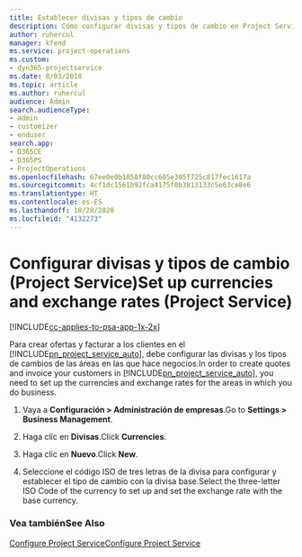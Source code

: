 ```yaml
---
title: Establecer divisas y tipos de cambio
description: Cómo configurar divisas y tipos de cambio en Project Service
author: ruhercul
manager: kfend
ms.service: project-operations
ms.custom:
- dyn365-projectservice
ms.date: 8/03/2018
ms.topic: article
ms.author: ruhercul
audience: Admin
search.audienceType:
- admin
- customizer
- enduser
search.app:
- D365CE
- D365PS
- ProjectOperations
ms.openlocfilehash: 67ee0e0b1858f80cc605e305f725c817fec1617a
ms.sourcegitcommit: 4cf1dc1561b92fca4175f0b3813133c5e63ce8e6
ms.translationtype: HT
ms.contentlocale: es-ES
ms.lasthandoff: 10/28/2020
ms.locfileid: "4132273"
---
```

# <a name="set-up-currencies-and-exchange-rates-project-service"></a><span data-ttu-id="61648-103">Configurar divisas y tipos de cambio (Project Service)</span><span class="sxs-lookup"><span data-stu-id="61648-103">Set up currencies and exchange rates (Project Service)</span></span>

[!INCLUDE[cc-applies-to-psa-app-1x-2x](../includes/cc-applies-to-psa-app-1x-2x.md)]

<span data-ttu-id="61648-104">Para crear ofertas y facturar a los clientes en el [!INCLUDE[pn_project_service_auto](../includes/pn-project-service-auto.md)], debe configurar las divisas y los tipos de cambios de las áreas en las que hace negocios.</span><span class="sxs-lookup"><span data-stu-id="61648-104">In order to create quotes and invoice your customers in [!INCLUDE[pn_project_service_auto](../includes/pn-project-service-auto.md)], you need to set up the currencies and exchange rates for the areas in which you do business.</span></span>  
  
1.  <span data-ttu-id="61648-105">Vaya a **Configuración > Administración de empresas**.</span><span class="sxs-lookup"><span data-stu-id="61648-105">Go to **Settings > Business Management**.</span></span>  
  
2.  <span data-ttu-id="61648-106">Haga clic en **Divisas**.</span><span class="sxs-lookup"><span data-stu-id="61648-106">Click **Currencies**.</span></span>  
  
3.  <span data-ttu-id="61648-107">Haga clic en **Nuevo**.</span><span class="sxs-lookup"><span data-stu-id="61648-107">Click **New**.</span></span>  
  
4.  <span data-ttu-id="61648-108">Seleccione el código ISO de tres letras de la divisa para configurar y establecer el tipo de cambio con la divisa base.</span><span class="sxs-lookup"><span data-stu-id="61648-108">Select the three-letter ISO Code of the currency to set up and set the exchange rate with the base currency.</span></span>  
  
### <a name="see-also"></a><span data-ttu-id="61648-109">Vea también</span><span class="sxs-lookup"><span data-stu-id="61648-109">See Also</span></span>  
 [<span data-ttu-id="61648-110">Configure Project Service</span><span class="sxs-lookup"><span data-stu-id="61648-110">Configure Project Service</span></span>](../psa/configure.md)

